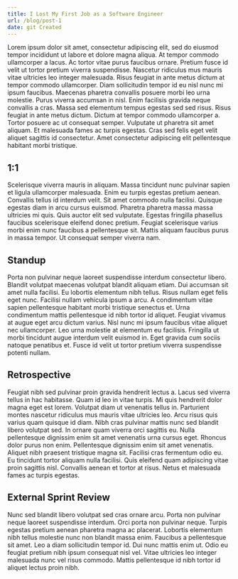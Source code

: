 ```yaml
---
title: I Lost My First Job as a Software Engineer
url: /blog/post-1
date: git Created
---
```


Lorem ipsum dolor sit amet, consectetur adipiscing elit, sed do eiusmod tempor incididunt ut labore et dolore magna aliqua. At tempor commodo ullamcorper a lacus. Ac tortor vitae purus faucibus ornare. Pretium fusce id velit ut tortor pretium viverra suspendisse. Nascetur ridiculus mus mauris vitae ultricies leo integer malesuada. Risus feugiat in ante metus dictum at tempor commodo ullamcorper. Diam sollicitudin tempor id eu nisl nunc mi ipsum faucibus. Maecenas pharetra convallis posuere morbi leo urna molestie. Purus viverra accumsan in nisl. Enim facilisis gravida neque convallis a cras. Massa sed elementum tempus egestas sed sed risus. Risus feugiat in ante metus dictum. Dictum at tempor commodo ullamcorper a. Tortor posuere ac ut consequat semper. Vulputate ut pharetra sit amet aliquam. Et malesuada fames ac turpis egestas. Cras sed felis eget velit aliquet sagittis id consectetur. Amet consectetur adipiscing elit pellentesque habitant morbi tristique.

## 1:1

Scelerisque viverra mauris in aliquam. Massa tincidunt nunc pulvinar sapien et ligula ullamcorper malesuada. Enim eu turpis egestas pretium aenean. Convallis tellus id interdum velit. Sit amet commodo nulla facilisi. Quisque egestas diam in arcu cursus euismod. Pharetra pharetra massa massa ultricies mi quis. Quis auctor elit sed vulputate. Egestas fringilla phasellus faucibus scelerisque eleifend donec pretium. Feugiat scelerisque varius morbi enim nunc faucibus a pellentesque sit. Mattis aliquam faucibus purus in massa tempor. Ut consequat semper viverra nam.

## Standup

Porta non pulvinar neque laoreet suspendisse interdum consectetur libero. Blandit volutpat maecenas volutpat blandit aliquam etiam. Dui accumsan sit amet nulla facilisi. Eu lobortis elementum nibh tellus. Risus nullam eget felis eget nunc. Facilisi nullam vehicula ipsum a arcu. A condimentum vitae sapien pellentesque habitant morbi tristique senectus et. Urna condimentum mattis pellentesque id nibh tortor id aliquet. Feugiat vivamus at augue eget arcu dictum varius. Nisl nunc mi ipsum faucibus vitae aliquet nec ullamcorper. Leo urna molestie at elementum eu facilisis. Fringilla ut morbi tincidunt augue interdum velit euismod in. Eget gravida cum sociis natoque penatibus et. Fusce id velit ut tortor pretium viverra suspendisse potenti nullam.

## Retrospective

Feugiat nibh sed pulvinar proin gravida hendrerit lectus a. Lacus sed viverra tellus in hac habitasse. Quam id leo in vitae turpis. Mi quis hendrerit dolor magna eget est lorem. Volutpat diam ut venenatis tellus in. Parturient montes nascetur ridiculus mus mauris vitae ultricies leo. Arcu risus quis varius quam quisque id diam. Nibh cras pulvinar mattis nunc sed blandit libero volutpat sed. In ornare quam viverra orci sagittis eu. Nulla pellentesque dignissim enim sit amet venenatis urna cursus eget. Rhoncus dolor purus non enim. Pellentesque dignissim enim sit amet venenatis. Aliquet nibh praesent tristique magna sit. Facilisi cras fermentum odio eu. Eu tincidunt tortor aliquam nulla facilisi. Quis eleifend quam adipiscing vitae proin sagittis nisl. Convallis aenean et tortor at risus. Netus et malesuada fames ac turpis egestas.

## External Sprint Review

Nunc sed blandit libero volutpat sed cras ornare arcu. Porta non pulvinar neque laoreet suspendisse interdum. Orci porta non pulvinar neque. Turpis egestas pretium aenean pharetra magna ac placerat. Lobortis elementum nibh tellus molestie nunc non blandit massa enim. Faucibus a pellentesque sit amet. Leo a diam sollicitudin tempor id. Dui nunc mattis enim ut. Odio eu feugiat pretium nibh ipsum consequat nisl vel. Vitae ultricies leo integer malesuada nunc vel risus commodo. Mattis pellentesque id nibh tortor id aliquet lectus proin nibh.
